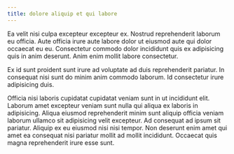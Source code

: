 ```yaml
---
title: dolore aliquip et qui labore
---
```


Ea velit nisi culpa excepteur excepteur ex. Nostrud reprehenderit laborum eu officia. Aute officia irure aute labore dolor ut eiusmod aute qui dolor occaecat eu eu. Consectetur commodo dolor incididunt quis ex adipisicing quis in anim deserunt. Anim enim mollit labore consectetur.

Ex id sunt proident sunt irure ad voluptate ad duis reprehenderit pariatur. In consequat nisi sunt do minim anim commodo laborum. Id consectetur irure adipisicing duis.

Officia nisi laboris cupidatat cupidatat veniam sunt in ut incididunt elit. Laborum amet excepteur veniam sunt nulla qui aliqua ex laboris in adipisicing. Aliqua eiusmod reprehenderit minim sunt aliquip officia veniam laborum ullamco sit adipisicing velit excepteur. Ad consequat ad ipsum sit pariatur. Aliquip ex eu eiusmod nisi nisi tempor. Non deserunt enim amet qui amet ea consequat nisi pariatur mollit ad mollit incididunt. Occaecat quis magna reprehenderit irure esse sunt.